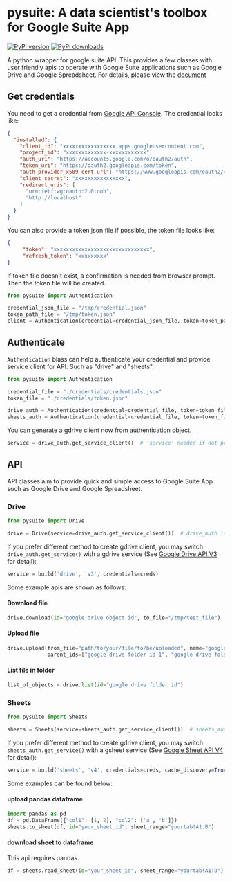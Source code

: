 # pysuite: A data scientist's toolbox for Google Suite App

[![PyPi version](https://pypip.in/v/pysuite/badge.png)](https://pypi.org/project/pysuite/)
[![PyPi downloads](https://pypip.in/d/pysuite/badge.png)](https://pypi.org/project/pysuite/)

A python wrapper for google suite API. This provides a few classes with user friendly apis to operate with Google Suite
applications such as Google Drive and Google Spreadsheet. For details, please view the 
[document](https://staftermath.github.io/pysuite/user_manual.html)

## Get credentials
You need to get a credential from 
<a href=https://console.developers.google.com/apis/dashboard>Google API Console</a>. The credential looks like:

```json
{
  "installed": {
    "client_id": "xxxxxxxxxxxxxxxxx.apps.googleusercontent.com",
    "project_id": "xxxxxxxxxxxxx-xxxxxxxxxxxx",
    "auth_uri": "https://accounts.google.com/o/oauth2/auth",
    "token_uri": "https://oauth2.googleapis.com/token",
    "auth_provider_x509_cert_url": "https://www.googleapis.com/oauth2/v1/certs",
    "client_secret": "xxxxxxxxxxxxxxxx",
    "redirect_uris": [
      "urn:ietf:wg:oauth:2.0:oob",
      "http://localhost"
    ]
  }
}
```

You can also provide a token json file if possible, the token file looks like:

```json
{
     "token": "xxxxxxxxxxxxxxxxxxxxxxxxxxxxxxx",
     "refresh_token": "xxxxxxxxx"
}
```

If token file doesn't exist, a confirmation is needed from browser prompt. Then the token file will be created.
```python
from pysuite import Authentication

credential_json_file = "/tmp/credential.json"
token_path_file = "/tmp/token.json"
client = Authentication(credential=credential_json_file, token=token_path_file, services="sheets")
```

## Authenticate

`Authentication` blass can help authenticate your credential and provide service client for API. Such as "drive" and 
"sheets". 
```python
from pysuite import Authentication

credential_file = "./credentials/credentials.json"
token_file = "./credentials/token.json"

drive_auth = Authentication(credential=credential_file, token=token_file, services="drive")
sheets_auth = Authentication(credential=credential_file, token=token_file, services="sheets")
```

You can generate a gdrive client now from authentication object.
```python
service = drive_auth.get_service_client()  # 'service' needed if not provided when initiating Authenciation object 
```

## API
API classes aim to provide quick and simple access to Google Suite App such as Google Drive and Google Spreadsheet. 

### Drive

```python
from pysuite import Drive

drive = Drive(service=drive_auth.get_service_client())  # drive_auth is an Authenticaion class with `service='drive'`
```

If you prefer different method to create gdrive client, you may switch `drive_auth.get_service()` with a gdrive service 
(See <a href=https://developers.google.com/drive/api/v3/quickstart/python>Google Drive API V3</a> for detail):
```python
service = build('drive', 'v3', credentials=creds)
```

Some example apis are shown as follows:

#### Download file
```python
drive.download(id="google drive object id", to_file="/tmp/test_file")
```
#### Upload file
```python
drive.upload(from_file="path/to/your/file/to/be/uploaded", name="google_drive_file_name", 
             parent_ids=["google drive folder id 1", "google drive folder id 2"])
```
#### List file in folder
```python
list_of_objects = drive.list(id="google drive folder id")
```

### Sheets
```python
from pysuite import Sheets

sheets = Sheets(service=sheets_auth.get_service_client())  # sheets_auth is an Authenticaion class with `service='sheets'`
```

If you prefer different method to create gdrive client, you may switch `sheets_auth.get_service()` with a gsheet service 
(See <a href=https://developers.google.com/sheets/api/quickstart/python>Google Sheet API V4</a> for detail):
```python
service = build('sheets', 'v4', credentials=creds, cache_discovery=True)
```

Some examples can be found below:
#### upload pandas dataframe

```python
import pandas as pd 
df = pd.DataFrame({"col1": [1, 2], "col2": ['a', 'b']})
sheets.to_sheet(df, id="your_sheet_id", sheet_range="yourtab!A1:B")
```

#### download sheet to dataframe
This api requires pandas.
```python
df = sheets.read_sheet(id="your_sheet_id", sheet_range="yourtab!A1:D")
```
